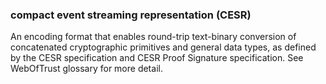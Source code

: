 ### compact event streaming representation (CESR)

An encoding format that enables round-trip text-binary conversion of concatenated cryptographic primitives and general data types, as defined by the CESR specification and CESR Proof Signature specification.  See WebOfTrust glossary for more detail.